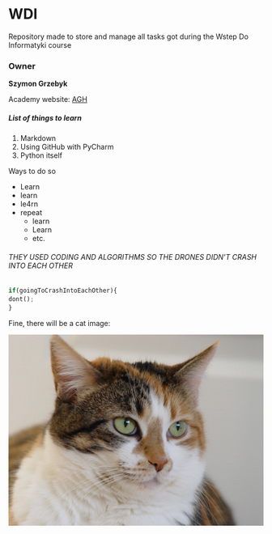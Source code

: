 # WDI
Repository made to store and manage all tasks got during the Wstep Do Informatyki course
### Owner
**Szymon Grzebyk**

Academy website: [AGH](https://www.agh.edu.pl/)
##### List of things to learn
1. Markdown
2. Using GitHub with PyCharm
3. Python itself

Ways to  do so
- Learn
- learn
- le4rn
- repeat
  - learn
  - Learn
  - etc.

###### THEY USED CODING AND ALGORITHMS SO THE DRONES DIDN'T CRASH INTO EACH OTHER
```python
if(goingToCrashIntoEachOther){
dont();
}
```

Fine, there will be a cat image:

![Image of cat, found in Google](laboratorium_2/Cat.jpg)
